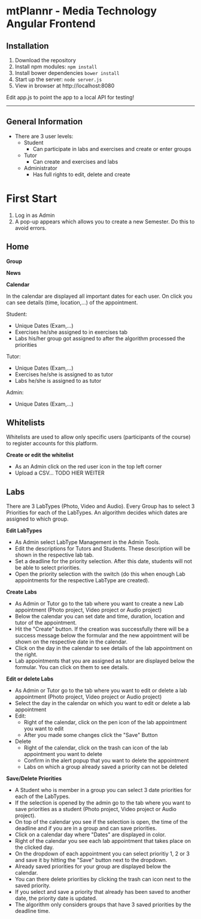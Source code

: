 # mtPlannr - Media Technology Angular Frontend

## Installation
1. Download the repository
2. Install npm modules: `npm install`
3. Install bower dependencies `bower install`
4. Start up the server: `node server.js`
5. View in browser at http://localhost:8080

Edit app.js to point the app to a local API for testing!



--------------------------------------

## General Information

* There are 3 user levels:
  * Student
    - Can participate in labs and exercises and create or enter groups
  * Tutor
    - Can create and exercises and labs
  * Administrator
    - Has full rights to edit, delete and create

# First Start

1. Log in as Admin
2. A pop-up appears which allows you to create a new Semester. Do this to avoid errors.

## Home

**Group**

**News**

**Calendar**

In the calendar are displayed all important dates for each user.
On click you can see details (time, location,...) of the appointment.

Student:
* Unique Dates (Exam,...)
* Exercises he/she assigned to in exercises tab
* Labs his/her group got assigned to after the algorithm processed the priorities

Tutor:
* Unique Dates (Exam,...)
* Exercises he/she is assigned to as tutor
* Labs he/she is assigned to as tutor

Admin:
* Unique Dates (Exam,...)

## Whitelists

Whitelists are used to allow only specific users (participants of the course) to
register accounts for this platform.

**Create or edit the whitelist**

* As an Admin click on the red user icon in the top left corner
* Upload a CSV... TODO HIER WEITER

## Labs

There are 3 LabTypes (Photo, Video and Audio). Every Group has to select 3 Priorities for each of the LabTypes. An algorithm decides which dates are assigned to which group.

**Edit LabTypes**

* As Admin select LabType Management in the Admin Tools.
* Edit the descriptions for Tutors and Students. These description will be shown in the respective lab tab.
* Set a deadline for the priority selection. After this date, students will not be able to select priorities.
* Open the priority selection with the switch (do this when enough Lab appointments for the respective LabType are created).

**Create Labs**

* As Admin or Tutor go to the tab where you want to create a new Lab appointment (Photo project, Video project or Audio project)
* Below the calendar you can set date and time, duration, location and tutor of the appointment.
* Hit the "Create" button. If the creation was successfully there will be a success message below the formular and the new appointment will be shown on the respective date in the calendar.
* Click on the day in the calendar to see details of the lab appointment on the right.
* Lab appointments that you are assigned as tutor are displayed below the formular. You can click on them to see details.

**Edit or delete Labs**

* As Admin or Tutor go to the tab where you want to edit or delete a lab appointment (Photo project, Video project or Audio project)
* Select the day in the calendar on which you want to edit or delete a lab appointment
* Edit:
   * Right of the calendar, click on the pen icon of the lab appointment you want to edit
   * After you made some changes click the "Save" Button
* Delete
   * Right of the calendar, click on the trash can icon of the lab appointment you want to delete
   * Confirm in the alert popup that you want to delete the appointment
   * Labs on which a group already saved a priority can not be deleted

**Save/Delete Priorities**

* A Student who is member in a group you can select 3 date priorities for each of the LabTypes.
* If the selection is opened by the admin go to the tab where you want to save priorities as a student (Photo project, Video project or Audio project).
* On top of the calendar you see if the selection is open, the time of the deadline and if you are in a group and can save priorities.
* Click on a calendar day where "Dates" are displayed in color.
* Right of the calendar you see each lab appointment that takes place on the clicked day.
* On the dropdown of each appointment you can select prioritiy 1, 2 or 3 and save it by hitting the "Save" button next to the dropdown.
* Already saved priorities for your group are displayed below the calendar.
* You can there delete priorities by clicking the trash can icon next to the saved priority.
* If you select and save a priority that already has been saved to another date, the priority date is updated.
* The algorithm only considers groups that have 3 saved priorities by the deadline time.
